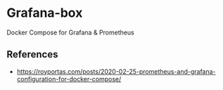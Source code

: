 # Grafana-box
Docker Compose for Grafana &amp; Prometheus


## References

- https://royportas.com/posts/2020-02-25-prometheus-and-grafana-configuration-for-docker-compose/